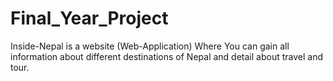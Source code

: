 # Final_Year_Project
Inside-Nepal is a website (Web-Application) Where You can gain all information about different destinations of Nepal and detail about travel and tour. 

